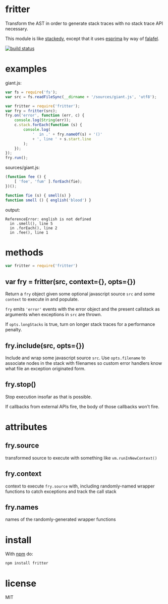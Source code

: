 fritter
=======

Transform the AST in order to generate stack traces with no stack trace API
necessary.

This module is like [stackedy](https://github.com/substack/node-stackedy),
except that it uses [esprima](http://esprima.org/) by way of
[falafel](https://github.com/substack/node-falafel).

[![build status](https://secure.travis-ci.org/substack/node-fritter.png)](http://travis-ci.org/substack/node-fritter)

examples
========

giant.js:

``` js
var fs = require('fs');
var src = fs.readFileSync(__dirname + '/sources/giant.js', 'utf8');

var fritter = require('fritter');
var fry = fritter(src);
fry.on('error', function (err, c) {
    console.log(String(err));
    c.stack.forEach(function (s) {
        console.log(
            '  in .' + fry.nameOf(s) + '()'
            + ', line ' + s.start.line
        );
    });
});
fry.run();
```

sources/giant.js:

``` js
(function fee () {
    [ 'foe', 'fum' ].forEach(fie);
})();

function fie (s) { smell(s) }
function smell () { english('blood') }
```

output:

```
ReferenceError: english is not defined
  in .smell(), line 5
  in .forEach(), line 2
  in .fee(), line 1
```

methods
=======

``` js
var fritter = require('fritter')
```

var fry = fritter(src, context={}, opts={})
-------------------------------------------

Return a `fry` object given some optional javascript source `src` and some
`context` to execute in and populate.

`fry` emits `'error'` events with the error object and the present callstack as
arguments when exceptions in `src` are thrown.

If `opts.longStacks` is true, turn on longer stack traces for a performance
penalty.

fry.include(src, opts={})
-------------------------

Include and wrap some javascript source `src`. Use `opts.filename` to associate
nodes in the stack with filenames so custom error handlers know what file an
exception originated form.

fry.stop()
----------

Stop execution insofar as that is possible.

If callbacks from external APIs fire, the body of those callbacks won't fire.

attributes
==========

fry.source
----------

transformed source to execute with something like `vm.runInNewContext()`

fry.context
-----------

context to execute `fry.source` with, including randomly-named wrapper
functions to catch exceptions and track the call stack

fry.names
---------

names of the randomly-generated wrapper functions

install
=======

With [npm](http://npmjs.org) do:

```
npm install fritter
```

license
=======

MIT
